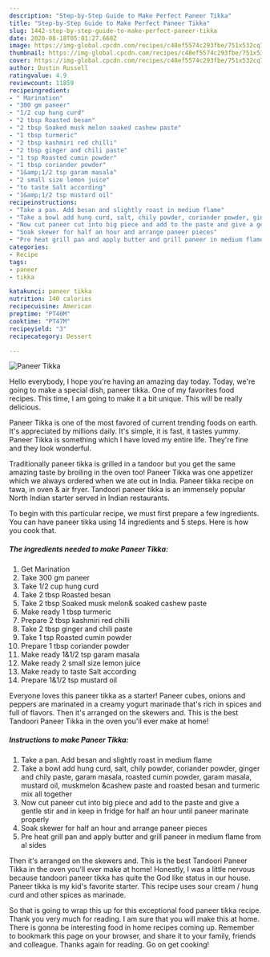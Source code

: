 ```yaml
---
description: "Step-by-Step Guide to Make Perfect Paneer Tikka"
title: "Step-by-Step Guide to Make Perfect Paneer Tikka"
slug: 1442-step-by-step-guide-to-make-perfect-paneer-tikka
date: 2020-08-18T05:01:27.660Z
image: https://img-global.cpcdn.com/recipes/c48ef5574c293fbe/751x532cq70/paneer-tikka-recipe-main-photo.jpg
thumbnail: https://img-global.cpcdn.com/recipes/c48ef5574c293fbe/751x532cq70/paneer-tikka-recipe-main-photo.jpg
cover: https://img-global.cpcdn.com/recipes/c48ef5574c293fbe/751x532cq70/paneer-tikka-recipe-main-photo.jpg
author: Dustin Russell
ratingvalue: 4.9
reviewcount: 11859
recipeingredient:
- " Marination"
- "300 gm paneer"
- "1/2 cup hung curd"
- "2 tbsp Roasted besan"
- "2 tbsp Soaked musk melon soaked cashew paste"
- "1 tbsp turmeric"
- "2 tbsp kashmiri red chilli"
- "2 tbsp ginger and chili paste"
- "1 tsp Roasted cumin powder"
- "1 tbsp coriander powder"
- "1&amp;1/2 tsp garam masala"
- "2 small size lemon juice"
- "to taste Salt according"
- "1&amp;1/2 tsp mustard oil"
recipeinstructions:
- "Take a pan. Add besan and slightly roast in medium flame"
- "Take a bowl add hung curd, salt, chily powder, coriander powder, ginger and chily paste, garam masala, roasted cumin powder, garam masala, mustard oil, muskmelon &amp;cashew paste and roasted besan and turmeric mix all together"
- "Now cut paneer cut into big piece and add to the paste and give a gentle stir and in keep in fridge for half an hour until paneer marinate properly"
- "Soak skewer for half an hour and arrange paneer pieces"
- "Pre heat grill pan and apply butter and grill paneer in medium flame from al sides"
categories:
- Recipe
tags:
- paneer
- tikka

katakunci: paneer tikka 
nutrition: 140 calories
recipecuisine: American
preptime: "PT40M"
cooktime: "PT47M"
recipeyield: "3"
recipecategory: Dessert

---
```



![Paneer Tikka](https://img-global.cpcdn.com/recipes/c48ef5574c293fbe/751x532cq70/paneer-tikka-recipe-main-photo.jpg)

Hello everybody, I hope you're having an amazing day today. Today, we're going to make a special dish, paneer tikka. One of my favorites food recipes. This time, I am going to make it a bit unique. This will be really delicious.

Paneer Tikka is one of the most favored of current trending foods on earth. It's appreciated by millions daily. It's simple, it is fast, it tastes yummy. Paneer Tikka is something which I have loved my entire life. They're fine and they look wonderful.

Traditionally paneer tikka is grilled in a tandoor but you get the same amazing taste by broiling in the oven too! Paneer Tikka was one appetizer which we always ordered when we ate out in India. Paneer tikka recipe on tawa, in oven &amp; air fryer. Tandoori paneer tikka is an immensely popular North Indian starter served in Indian restaurants.


To begin with this particular recipe, we must first prepare a few ingredients. You can have paneer tikka using 14 ingredients and 5 steps. Here is how you cook that.

<!--inarticleads1-->

##### The ingredients needed to make Paneer Tikka:

1. Get  Marination
1. Take 300 gm paneer
1. Take 1/2 cup hung curd
1. Take 2 tbsp Roasted besan
1. Take 2 tbsp Soaked musk melon&amp; soaked cashew paste
1. Make ready 1 tbsp turmeric
1. Prepare 2 tbsp kashmiri red chilli
1. Take 2 tbsp ginger and chili paste
1. Take 1 tsp Roasted cumin powder
1. Prepare 1 tbsp coriander powder
1. Make ready 1&amp;1/2 tsp garam masala
1. Make ready 2 small size lemon juice
1. Make ready to taste Salt according
1. Prepare 1&amp;1/2 tsp mustard oil


Everyone loves this paneer tikka as a starter! Paneer cubes, onions and peppers are marinated in a creamy yogurt marinade that&#39;s rich in spices and full of flavors. Then it&#39;s arranged on the skewers and. This is the best Tandoori Paneer Tikka in the oven you&#39;ll ever make at home! 

<!--inarticleads2-->

##### Instructions to make Paneer Tikka:

1. Take a pan. Add besan and slightly roast in medium flame
1. Take a bowl add hung curd, salt, chily powder, coriander powder, ginger and chily paste, garam masala, roasted cumin powder, garam masala, mustard oil, muskmelon &amp;cashew paste and roasted besan and turmeric mix all together
1. Now cut paneer cut into big piece and add to the paste and give a gentle stir and in keep in fridge for half an hour until paneer marinate properly
1. Soak skewer for half an hour and arrange paneer pieces
1. Pre heat grill pan and apply butter and grill paneer in medium flame from al sides


Then it&#39;s arranged on the skewers and. This is the best Tandoori Paneer Tikka in the oven you&#39;ll ever make at home! Honestly, I was a little nervous because tandoori paneer tikka has quite the God like status in our house. Paneer tikka is my kid&#39;s favorite starter. This recipe uses sour cream / hung curd and other spices as marinade. 

So that is going to wrap this up for this exceptional food paneer tikka recipe. Thank you very much for reading. I am sure that you will make this at home. There is gonna be interesting food in home recipes coming up. Remember to bookmark this page on your browser, and share it to your family, friends and colleague. Thanks again for reading. Go on get cooking!
